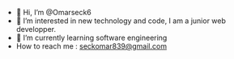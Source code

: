 - 👋 Hi, I’m @Omarseck6
- 👀 I’m interested in new technology and code, I am a junior  web developper.
- 🌱 I’m currently learning software engineering
-  How to reach me : seckomar839@gmail.com

<!---
Omarseck6/Omarseck6 is a ✨ special ✨ repository because its `README.md` (this file) appears on your GitHub profile.
You can click the Preview link to take a look at your changes.
--->
